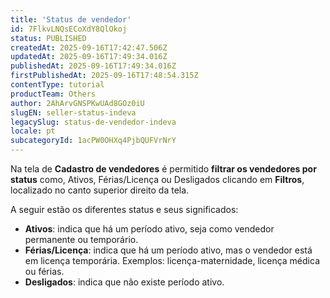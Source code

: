 ```yaml
---
title: 'Status de vendedor'
id: 7FlkvLNQsECoXdY8QlOkoj
status: PUBLISHED
createdAt: 2025-09-16T17:42:47.506Z
updatedAt: 2025-09-16T17:49:34.016Z
publishedAt: 2025-09-16T17:49:34.016Z
firstPublishedAt: 2025-09-16T17:48:54.315Z
contentType: tutorial
productTeam: Others
author: 2AhArvGNSPKwUAd8GOz0iU
slugEN: seller-status-indeva
legacySlug: status-de-vendedor-indeva
locale: pt
subcategoryId: 1acPW0OHXq4PjbQUFVrNrY
---
```


Na tela de **Cadastro de vendedores** é permitido **filtrar os vendedores por status** como, Ativos, Férias/Licença ou Desligados clicando em **Filtros**, localizado no canto superior direito da tela.

A seguir estão os diferentes status e seus significados:

- **Ativos**: indica que há um período ativo, seja como vendedor permanente ou temporário.
- **Férias/Licença**: indica que há um período ativo, mas o vendedor está em licença temporária. Exemplos: licença-maternidade, licença médica ou férias.
- **Desligados**: indica que não existe período ativo.
